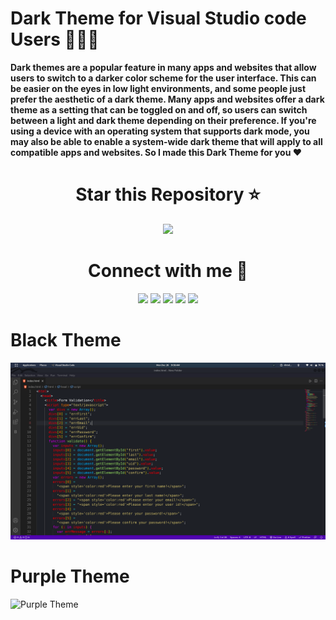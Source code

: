 # Dark Theme for Visual Studio code Users 🧑🏻‍💻

**Dark themes are a popular feature in many apps and websites that allow users to switch to a darker color scheme for the user interface. This can be easier on the eyes in low light environments, and some people just prefer the aesthetic of a dark theme. Many apps and websites offer a dark theme as a setting that can be toggled on and off, so users can switch between a light and dark theme depending on their preference. If you're using a device with an operating system that supports dark mode, you may also be able to enable a system-wide dark theme that will apply to all compatible apps and websites. So I made this Dark Theme for you ♥️**

<h1 align="center"> Star this Repository  ⭐ </h1>

<p align="Center"> 
<a href="https://github.com/priyankarpal/DarkThemeVsCode" target="_blank" rel="noreferrer"><img src="https://img.shields.io/badge/GitHub-181717.svg?style=for-the-badge&logo=GitHub&logoColor=white" /></a> 
</p>

<h1 align="center"> Connect with me 🤝</h1>

<p align="Center"> 
<a href="https://www.github.com/priyankarpal" target="_blank" rel="noreferrer"><img src="https://img.shields.io/badge/GitHub-181717.svg?style=for-the-badge&logo=GitHub&logoColor=white" /></a> 
<a href="https://priyankarpal.hashnode.dev" target="_blank" rel="noreferrer"><img src="https://img.shields.io/badge/Hashnode-2962FF.svg?style=for-the-badge&logo=Hashnode&logoColor=white" /></a> 
<a href="http://www.instagram.com/priyankarpal1" target="_blank" rel="noreferrer"><img src="https://img.shields.io/badge/Instagram-E4405F.svg?style=for-the-badge&logo=Instagram&logoColor=white"  /></a> 
<a href="https://www.linkedin.com/in/priyankarpal" target="_blank" rel="noreferrer"><img src="https://img.shields.io/badge/LinkedIn-0A66C2.svg?style=for-the-badge&logo=LinkedIn&logoColor=white" /></a> 
<a href="https://www.twitter.com/priyankarpal" target="_blank" rel="noreferrer"><img src="https://img.shields.io/badge/Twitter-1DA1F2.svg?style=for-the-badge&logo=Twitter&logoColor=white"  /></a>
</p>

# Black Theme
![Image](/images/1.png)

# Purple Theme
![Purple Theme](/images/Purple%20theme.jpg)